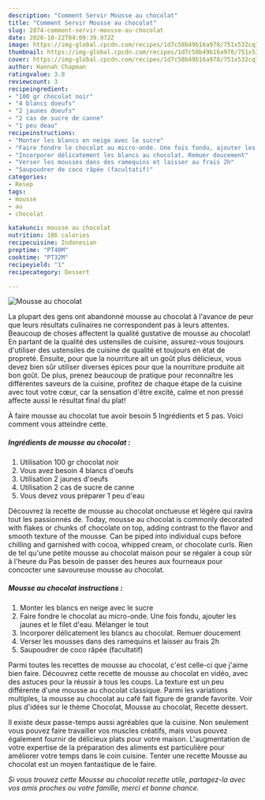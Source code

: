 ```yaml
---
description: "Comment Servir Mousse au chocolat"
title: "Comment Servir Mousse au chocolat"
slug: 2874-comment-servir-mousse-au-chocolat
date: 2020-10-22T04:09:39.972Z
image: https://img-global.cpcdn.com/recipes/1d7c58b49b16a978/751x532cq70/mousse-au-chocolat-photo-principale-de-la-recette.jpg
thumbnail: https://img-global.cpcdn.com/recipes/1d7c58b49b16a978/751x532cq70/mousse-au-chocolat-photo-principale-de-la-recette.jpg
cover: https://img-global.cpcdn.com/recipes/1d7c58b49b16a978/751x532cq70/mousse-au-chocolat-photo-principale-de-la-recette.jpg
author: Hannah Chapman
ratingvalue: 3.8
reviewcount: 3
recipeingredient:
- "100 gr chocolat noir"
- "4 blancs doeufs"
- "2 jaunes doeufs"
- "2 cas de sucre de canne"
- "1 peu deau"
recipeinstructions:
- "Monter les blancs en neige avec le sucre"
- "Faire fondre le chocolat au micro-onde. Une fois fondu, ajouter les jaunes et le filet d&#39;eau. Mélanger le tout"
- "Incorporer délicatement les blancs au chocolat. Remuer doucement"
- "Verser les mousses dans des ramequins et laisser au frais 2h"
- "Saupoudrer de coco râpée (facultatif)"
categories:
- Resep
tags:
- mousse
- au
- chocolat

katakunci: mousse au chocolat 
nutrition: 186 calories
recipecuisine: Indonesian
preptime: "PT40M"
cooktime: "PT32M"
recipeyield: "1"
recipecategory: Dessert

---
```



![Mousse au chocolat](https://img-global.cpcdn.com/recipes/1d7c58b49b16a978/751x532cq70/mousse-au-chocolat-photo-principale-de-la-recette.jpg)

La plupart des gens ont abandonné mousse au chocolat à l'avance de peur que leurs résultats culinaires ne correspondent pas à leurs attentes. Beaucoup de choses affectent la qualité gustative de mousse au chocolat! En partant de la qualité des ustensiles de cuisine, assurez-vous toujours d'utiliser des ustensiles de cuisine de qualité et toujours en état de propreté. Ensuite, pour que la nourriture ait un goût plus délicieux, vous devez bien sûr utiliser diverses épices pour que la nourriture produite ait bon goût. De plus, prenez beaucoup de pratique pour reconnaître les différentes saveurs de la cuisine, profitez de chaque étape de la cuisine avec tout votre cœur, car la sensation d'être excité, calme et non pressé affecte aussi le résultat final du plat!

<!--inarticleads1-->

À faire mousse au chocolat tue avoir besoin 5 Ingrédients et 5 pas. Voici comment vous atteindre cette.

##### Ingrédients de mousse au chocolat :

1. Utilisation 100 gr chocolat noir
1. Vous avez besoin 4 blancs d&#39;oeufs
1. Utilisation 2 jaunes d&#39;oeufs
1. Utilisation 2 cas de sucre de canne
1. Vous devez vous préparer 1 peu d&#39;eau


Découvrez la recette de mousse au chocolat onctueuse et légère qui ravira tout les passionnés de. Today, mousse au chocolat is commonly decorated with flakes or chunks of chocolate on top, adding contrast to the flavor and smooth texture of the mousse. Can be piped into individual cups before chilling and garnished with cocoa, whipped cream, or chocolate curls. Rien de tel qu&#39;une petite mousse au chocolat maison pour se régaler à coup sûr à l&#39;heure du Pas besoin de passer des heures aux fourneaux pour concocter une savoureuse mousse au chocolat. 

<!--inarticleads2-->

##### Mousse au chocolat instructions :

1. Monter les blancs en neige avec le sucre
1. Faire fondre le chocolat au micro-onde. Une fois fondu, ajouter les jaunes et le filet d&#39;eau. Mélanger le tout
1. Incorporer délicatement les blancs au chocolat. Remuer doucement
1. Verser les mousses dans des ramequins et laisser au frais 2h
1. Saupoudrer de coco râpée (facultatif)


Parmi toutes les recettes de mousse au chocolat, c&#39;est celle-ci que j&#39;aime bien faire. Découvrez cette recette de mousse au chocolat en vidéo, avec des astuces pour la réussir à tous les coups. La texture est un peu différente d&#39;une mousse au chocolat classique. Parmi les variations multiples, la mousse au chocolat au café fait figure de grande favorite. Voir plus d&#39;idées sur le thème Chocolat, Mousse au chocolat, Recette dessert. 

<!--inarticleads1-->

<p>
Il existe deux passe-temps aussi agréables que la cuisine. Non seulement vous pouvez faire travailler vos muscles créatifs, mais vous pouvez également fournir de délicieux plats pour votre maison. L'augmentation de votre expertise de la préparation des aliments est particulière pour améliorer votre temps dans le coin cuisine. Tenter une recette Mousse au chocolat est un moyen fantastique de le faire.
</p>

<p>
<i>Si vous trouvez cette Mousse au chocolat recette utile, partagez-la avec vos amis proches ou votre famille, merci et bonne chance.</i>
</p>
